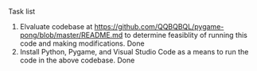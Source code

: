 Task list
1. Elvaluate codebase at https://github.com/QQBQBQL/pygame-pong/blob/master/README.md to determine feasiblity of running this code and making modifications. Done
2. Install Python, Pygame, and Visual Studio Code as a means to run the code in the above codebase. Done
